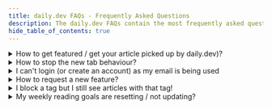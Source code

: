 ```yaml
---
title: daily.dev FAQs - Frequently Asked Questions
description: The daily.dev FAQs contain the most frequently asked questions about daily.dev, how to use it, how to get featured on daily.dev and more!
hide_table_of_contents: true
---
```


<details>
    <summary>How to get featured / get your article picked up by daily.dev)?</summary>
        <p>There are 2 ways that articles appear in the daily.dev feed.</p>
        <ul>
            <li>The first is that we source it from one of the 600+ sites that we gather articles from.</li>
        <li>The second is via submissions from the community via <a href="/docs/key-features/community-picks">Community Picks.</a></li>
        </ul>
        <p>We, therefore, recommend you publish your articles on well-known developer related publications.</p>
        <p>Bear in mind that this does not guarantee that your article will get picked up, but it will greatly increase your chances!</p>
        <p>For more details please read <a href="https://docs.daily.dev/docs/how-does-daily-dev-work/how-to-get-featured#how-to-get-your-article-picked-up">how to get featured on daily.dev</a></p>
</details>
<details>
    <summary>How to stop the new tab behaviour?</summary>
        <p>Click on the "Pause new tab" button in the menu on the daily.dev app.</p>
        <p>You can then set a duration you wish to pause the daily.dev new tab behaviour for and can even set your preferred default URL during your pause.</p>
        <p>Read more about <a href="/docs/key-features/pause-new-tab">pausing daily.dev new tab beahviour</a> in our user documentation.</p>
</details>
<details>
    <summary>I can't login (or create an account) as my email is being used</summary>
        <p>You have already registered with daily.dev, but possibly used Google or GitHub to sign up</p>
        <p>The quickest way to solve this is to use the provider you signed up with to login.</p>
        <p>However, if you are still having problems (or wish to change to using email and password to sign in), please email <a href="mailto:support@daily.dev">support@daily.dev</a> with your daily.dev username and our friendly team will help you resolve it!</p>
</details>
<details>
    <summary>How to request a new feature?</summary>
        <p>Head over to our <a href="https://github.com/dailydotdev/daily/discussions" target="_blank" rel="noreferrer noopenner">GitHub discussions page.</a></p>
        <p>There you will find discussions on existing features, head over to our <a href="https://github.com/dailydotdev/daily/discussions/categories/ideas" target="_blank" rel="noreferrer noopenner">ideas channel</a> and raise any ideas and feature requests there!</p>
</details>
<details>
    <summary>I block a tag but I still see articles with that tag!</summary>
        <p>Blocking is only applied to articles that are displayed on the <strong>"My Feed"</strong> feed</p>
        <p>Blocking a tag does not affect the content on the "Popular", "Most Upvoted" and "Best Discussions" feeds.</p>
        <p>These feeds will still show articles with tags that you have blocked.</p>
        <p>To make sure you get the most relevant content for you we recommend you <a href="/docs/key-features/feeds">setup your personal feed</a></p>
</details>
<details>
    <summary>My weekly reading goals are resetting / not updating?</summary>
        <p>Our weekly reading goals run from Monday to Sunday.</p>
        <p><strong>At midnight (GMT) your weekly reading goal progress is reset</strong>, and you start again.</p>
        <p>Whatever rank you achieved the week before will be shown and you will see progress indicators towards repeating it.</p>
        <p>Bear in mind that we only count 1 article each day towards your reading goal, so even if you read 100 articles one day and then 0 the next day, you will only get 1 day counted towards your weekly reading goal.</p>
</details>
